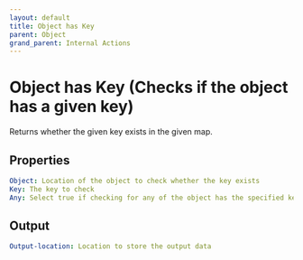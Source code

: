 ```yaml
---
layout: default
title: Object has Key
parent: Object
grand_parent: Internal Actions
---
```

# Object has Key (Checks if the object has a given key)
Returns whether the given key exists in the given map.

## Properties
```yaml
Object: Location of the object to check whether the key exists
Key: The key to check
Any: Select true if checking for any of the object has the specified key, or false if checking to see all of the objects has the specified key
```

## Output
```yaml
Output-location: Location to store the output data
```
